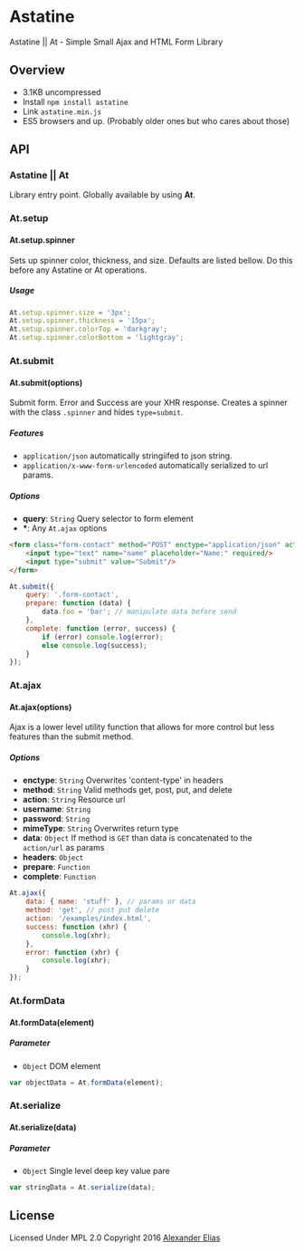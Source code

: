 # Astatine
Astatine || At - Simple Small Ajax and HTML Form Library


## Overview
- 3.1KB uncompressed
- Install `npm install astatine`
- Link `astatine.min.js`
- ES5 browsers and up. (Probably older ones but who cares about those)


## API

### Astatine || At
Library entry point. Globally available by using **At**.


### At.setup
#### At.setup.spinner
Sets up spinner color, thickness, and size. Defaults are listed bellow. Do this before any Astatine or At operations.

##### Usage
```JavaScript
At.setup.spinner.size = '3px';
At.setup.spinner.thickness = '15px';
At.setup.spinner.colorTop = 'darkgray';
At.setup.spinner.colorBottom = 'lightgray';
```


### At.submit
#### At.submit(options)
Submit form. Error and Success are your XHR response. Creates a spinner with the class `.spinner` and hides `type=submit`.

##### Features
- `application/json` automatically stringiifed to json string.
- `application/x-www-form-urlencoded` automatically serialized to url params.

##### Options
- **query**: `String` Query selector to form element
- **\***: Any `At.ajax` options

```html
<form class="form-contact" method="POST" enctype="application/json" action="/examples/index.html">
	<input type="text" name="name" placeholder="Name:" required/>
	<input type="submit" value="Submit"/>
</form>
```

```JavaScript
At.submit({
	query: '.form-contact',
	prepare: function (data) {
		data.foo = 'bar'; // manipulate data before send
	},
	complete: function (error, success) {
		if (error) console.log(error);
		else console.log(success);
	}
});
```


### At.ajax
#### At.ajax(options)
Ajax is a lower level utility function that allows for more control but less features than the submit method.

##### Options
- **enctype**: `String` Overwrites 'content-type' in headers
- **method**: `String` Valid methods get, post, put, and delete
- **action**: `String` Resource url
- **username**: `String`
- **password**: `String`
- **mimeType**: `String` Overwrites return type
- **data**: `Object` If method is `GET` than data is concatenated to the `action/url` as params
- **headers**: `Object`
- **prepare**: `Function`
- **complete**: `Function`

```JavaScript
At.ajax({
	data: { name: 'stuff' }, // params or data
	method: 'get', // post put delete
	action: '/examples/index.html',
	success: function (xhr) {
		console.log(xhr);
	},
	error: function (xhr) {
		console.log(xhr);
	}
});
```


### At.formData
#### At.formData(element)

##### Parameter
- `Object` DOM element

```JavaScript
var objectData = At.formData(element);
```


### At.serialize
#### At.serialize(data)

##### Parameter
- `Object` Single level deep key value pare

```JavaScript
var stringData = At.serialize(data);
```


## License
Licensed Under MPL 2.0
Copyright 2016 [Alexander Elias](https://github.com/AlexanderElias/)
